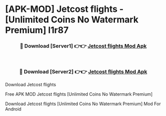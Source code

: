 # [APK-MOD] Jetcost  flights - [Unlimited Coins No Watermark Premium] l1r87



<div align="center">
<h3>🔴 Download [Server1] 👉👉 <a href="https://momento.my/?title=Jetcost__flights">Jetcost  flights Mod Apk</a></h3><br>

<h3>🔴 Download [Server2] 👉👉 <a href="https://momento.my/?title=Jetcost__flights">Jetcost  flights Mod Apk</a></h3>
</div>



Download Jetcost  flights 

Free APK MOD Jetcost  flights [Unlimited Coins No Watermark Premium]

Download Jetcost  flights [Unlimited Coins No Watermark Premium] Mod For Android
